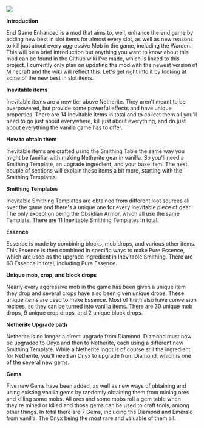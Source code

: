 [![](https://img.shields.io/curseforge/dt/973695?logo=curseforge&logoColor=%2329211d&label=Downloads%3A&labelColor=%23F16436&color=%2329211d
)](https://www.curseforge.com/minecraft/mc-mods/end-game-enhanced)

**Introduction**

End Game Enhanced is a mod that aims to, well, enhance the end game by adding new best in slot items for almost every slot, as well as new reasons to kill just about every aggressive Mob in the game, including the Warden. This will be a brief introduction but anything you want to know about this mod can be found in the Github wiki I've made, which is linked to this project. I currently only plan on updating the mod with the newest version of Minecraft and the wiki will reflect this. Let's get right into it by looking at some of the new best in slot items.

**Inevitable items**

Inevitable items are a new tier above Netherite. They aren't meant to be overpowered, but provide some powerful effects and have unique properties. There are 14 Inevitable items in total and to collect them all you'll need to go just about everywhere, kill just about everything, and do just about everything the vanilla game has to offer.

**How to obtain them**

Inevitable items are crafted using the Smithing Table the same way you might be familiar with making Netherite gear in vanilla. So you'll need a Smithing Template, an upgrade ingredient, and your base item. The next couple of sections will explain these items a bit more, starting with the Smithing Templates.

**Smithing Templates**

Inevitable Smithing Templates are obtained from different loot sources all over the game and there's a unique one for every Inevitable piece of gear. The only exception being the Obsidian Armor, which all use the same Template. There are 11 Inevitable Smithing Templates in total.

**Essence**

Essence is made by combining blocks, mob drops, and various other items. This Essence is then combined in specific ways to make Pure Essence, which are used as the upgrade ingredient in Inevitable Smithing. There are 63 Essence in total, including Pure Essence.

**Unique mob, crop, and block drops**

Nearly every aggressive mob in the game has been given a unique item they drop and several crops have also been given unique drops. These unique items are used to make Essence. Most of them also have conversion recipes, so they can be turned into vanilla items. There are 30 unique mob drops, 9 unique crop drops, and 2 unique block drops.

**Netherite Upgrade path**

Netherite is no longer a direct upgrade from Diamond. Diamond must now be upgraded to Onyx and then to Netherite, each using a different new Smithing Template. While a Netherite ingot is of course still the ingredient for Netherite, you'll need an Onyx to upgrade from Diamond, which is one of the several new gems.

**Gems**

Five new Gems have been added, as well as new ways of obtaining and using existing vanilla gems by randomly obtaining them from mining ores and killing some mobs. All ores and some mobs roll a gem table when they're mined or killed and those gems can be used to craft tools, among other things. In total there are 7 Gems, including the Diamond and Emerald from vanilla. The Onyx being the most rare and valuable of them all.
